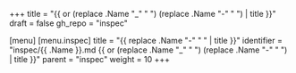 +++
title = "{{ or (replace .Name "_" " ") (replace .Name "-" " ")  | title }}"
draft = false
gh_repo = "inspec"

[menu]
  [menu.inspec]
    title = "{{ replace .Name "-" " " | title }}"
    identifier = "inspec/{{ .Name }}.md {{ or (replace .Name "_" " ") (replace .Name "-" " ") | title }}"
    parent = "inspec"
    weight = 10
+++
